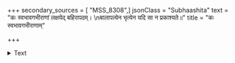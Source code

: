+++
secondary_sources = [ "MSS_8308",]
jsonClass = "Subhaashita"
text = "कः स्वभावगभीराणां लक्षयेद् बहिरापदम्।  \nबालापत्येन भृत्येन यदि सा न प्रकाश्यते॥"
title = "कः स्वभावगभीराणाम्"

+++

<details><summary>Text</summary>

कः स्वभावगभीराणां लक्षयेद् बहिरापदम्।  
बालापत्येन भृत्येन यदि सा न प्रकाश्यते॥
</details>
